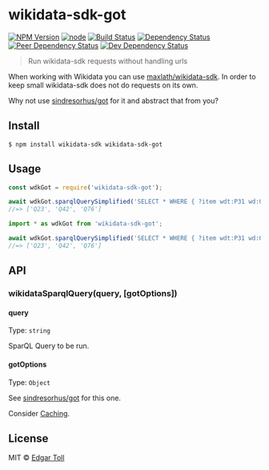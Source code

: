 # wikidata-sdk-got

[![NPM Version](https://img.shields.io/npm/v/wikidata-sdk-got.svg)](https://www.npmjs.com/package/wikidata-sdk-got)
[![node](https://img.shields.io/node/v/wikidata-sdk-got.svg)](https://www.npmjs.com/package/wikidata-sdk-got)
[![Build Status](https://travis-ci.com/EdJoPaTo/wikidata-sdk-got.svg?branch=master)](https://travis-ci.com/EdJoPaTo/wikidata-sdk-got)
[![Dependency Status](https://david-dm.org/EdJoPaTo/wikidata-sdk-got/status.svg)](https://david-dm.org/EdJoPaTo/wikidata-sdk-got)
[![Peer Dependency Status](https://david-dm.org/EdJoPaTo/wikidata-sdk-got/peer-status.svg)](https://david-dm.org/EdJoPaTo/wikidata-sdk-got?type=peer)
[![Dev Dependency Status](https://david-dm.org/EdJoPaTo/wikidata-sdk-got/dev-status.svg)](https://david-dm.org/EdJoPaTo/wikidata-sdk-got?type=dev)

> Run wikidata-sdk requests without handling urls

When working with Wikidata you can use [maxlath/wikidata-sdk](https://github.com/maxlath/wikidata-sdk).
In order to keep small wikidata-sdk does not do requests on its own.

Why not use [sindresorhus/got](https://github.com/sindresorhus/got#options) for it and abstract that from you?


## Install

```
$ npm install wikidata-sdk wikidata-sdk-got
```


## Usage

```js
const wdkGot = require('wikidata-sdk-got');

await wdkGot.sparqlQuerySimplified('SELECT * WHERE { ?item wdt:P31 wd:Q5. } LIMIT 3');
//=> ['Q23', 'Q42', 'Q76']
```


```ts
import * as wdkGot from 'wikidata-sdk-got';

await wdkGot.sparqlQuerySimplified('SELECT * WHERE { ?item wdt:P31 wd:Q5. } LIMIT 3');
//=> ['Q23', 'Q42', 'Q76']
```

## API

### wikidataSparqlQuery(query, [gotOptions])

#### query

Type: `string`

SparQL Query to be run.

#### gotOptions

Type: `Object`

See [sindresorhus/got](https://github.com/sindresorhus/got#options) for this one.

Consider [Caching](https://github.com/sindresorhus/got#cache).


## License

MIT © [Edgar Toll](https://edjopato.de)
